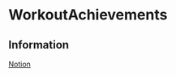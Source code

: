 # WorkoutAchievements









## Information
[Notion](https://salty-count-283.notion.site/Workout-Achievements-a5a6c0800ed84e5c8b59d9189067354b?pvs=4)

